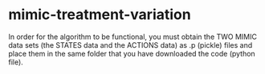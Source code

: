 # mimic-treatment-variation

In order for the algorithm to be functional, you must obtain the TWO MIMIC data sets (the STATES data and the ACTIONS data) as .p (pickle) files and place them in the same folder that you have downloaded the code (python file). 

